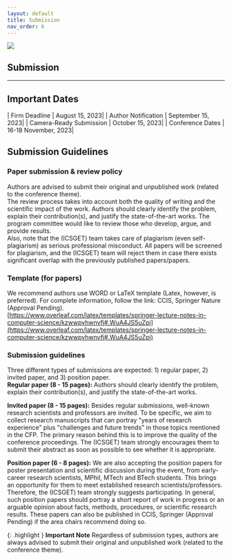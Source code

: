 ```yaml
---
layout: default
title: Submission
nav_order: 6
---
```

![](../../assets/images/bg_windmill.jpg)
## Submission
---

## Important Dates

| Firm Deadline           | August 15, 2023|
| Author Notification     | September 15, 2023|
| Camera-Ready Submission | October 15, 2023|
| Conference Dates        | 16-18 November, 2023|

## Submission Guidelines

### Paper submission & review policy

Authors are advised to submit their original and unpublished work (related to the conference theme).<br>
The review process takes into account both the quality of writing and the scientific impact of the work. Authors should clearly identify the problem, explain their contribution(s), and justify the state-of-the-art works. The program committee would like to review those who develop, argue, and provide results.<br>
Also, note that the (ICSGET) team takes care of plagiarism (even self-plagiarism) as serious professional misconduct. All papers will be screened for plagiarism, and the (ICSGET) team will reject them in case there exists significant overlap with the previously published papers/papers.

### Template (for papers)

We recommend authors use WORD or LaTeX template (Latex, however, is preferred). For complete information, follow the link: CCIS, Springer Nature (Approval Pending).<br> [https://www.overleaf.com/latex/templates/springer-lecture-notes-in-computer-science/kzwwpvhwnvfj#.WuA4JS5uZpi](https://www.overleaf.com/latex/templates/springer-lecture-notes-in-computer-science/kzwwpvhwnvfj#.WuA4JS5uZpi)

### Submission guidelines

Three different types of submissions are expected: 1) regular paper, 2) invited paper, and 3) position paper.<br>
**Regular paper (8 - 15 pages):** Authors should clearly identify the problem, explain their contribution(s), and justify the state-of-the-art works.<br>

**Invited paper (8 - 15 pages):** Besides regular submissions, well-known research scientists and professors are invited. To be specific, we aim to collect research manuscripts that can portray "years of research experience" plus "challenges and future trends" in those topics mentioned in the CFP. The primary reason behind this is to improve the quality of the conference proceedings. The (ICSGET) team strongly encourages them to submit their abstract as soon as possible to see whether it is appropriate.<br>

**Position paper (6 - 8 pages):** We are also accepting the position papers for poster presentation and scientific discussion during the event, from early-career research scientists, MPhil, MTech and BTech students. This brings an opportunity for them to meet established research scientists/professors. Therefore, the (ICSGET) team strongly suggests participating. In general, such position papers should portray a short report of work in progress or an arguable opinion about facts, methods, procedures, or scientific research results. These papers can also be published in CCIS, Springer (Approval Pending) if the area chairs recommend doing so.<br>

{: .highlight }
**Important Note**
Regardless of submission types, authors are always advised to submit their original and unpublished work (related to the conference theme).